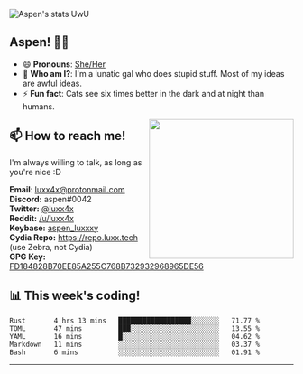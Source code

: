 ![Aspen's stats UwU](https://github-readme-stats.vercel.app/api?username=aspenluxxxy&show_icons=true&theme=onedark)

## Aspen! 🏳️‍⚧️

 - 😄 **Pronouns**: [She/Her](https://www.mypronouns.org/she-her)
 - 👩 **Who am I?**: I'm a lunatic gal who does stupid stuff. Most of my ideas are awful ideas.  
 - ⚡ **Fun fact**: <!--START_SECTION:catfact-->Cats see six times better in the dark and at night than humans.<!--END_SECTION:catfact-->
 
<img align="right" src="https://raw.githubusercontent.com/aspenluxxxy/aspenluxxxy/master/crab.jpg" width="256px" height="247px" />  

## 📫 How to reach me!
I'm always willing to talk, as long as you're nice :D

**Email**: luxx4x@protonmail.com  
**Discord:** aspen#0042  
**Twitter:** [@luxx4x](https://twitter.com/luxx4x)  
**Reddit:** [/u/luxx4x](https://reddit.com/user/luxx4x/)  
**Keybase:** [aspen_luxxxy](https://keybase.io/aspen_luxxxy)  
**Cydia Repo:** https://repo.luxx.tech (use Zebra, not Cydia)  
**GPG Key:** [FD184828B70EE85A255C768B732932968965DE56](https://aspenuwu.me/aspen-public.asc)

## 📊 **This week's coding!**
<!--START_SECTION:waka-->
```text
Rust       4 hrs 13 mins   ██████████████████░░░░░░░   71.77 % 
TOML       47 mins         ███░░░░░░░░░░░░░░░░░░░░░░   13.55 % 
YAML       16 mins         █░░░░░░░░░░░░░░░░░░░░░░░░   04.62 % 
Markdown   11 mins         ░░░░░░░░░░░░░░░░░░░░░░░░░   03.37 % 
Bash       6 mins          ░░░░░░░░░░░░░░░░░░░░░░░░░   01.91 %
```
<!--END_SECTION:waka-->

-------
